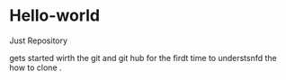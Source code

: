 # Hello-world
Just Repository
 
gets started wirth the git and git hub for the firdt time to understsnfd the how to clone .


